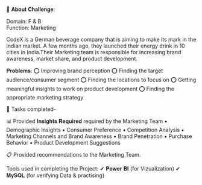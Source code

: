 📝 𝐀𝐛𝐨𝐮𝐭 𝐂𝐡𝐚𝐥𝐥𝐞𝐧𝐠𝐞:

Domain: F & B   
Function: Marketing

CodeX is a German beverage company that is aiming to make its mark in the Indian market.
A few months ago, they launched their energy drink in 10 cities in India.Their Marketing
team is responsible for increasing brand awareness, market share, and product development.

𝐏𝐫𝐨𝐛𝐥𝐞𝐦𝐬:
⭕ Improving brand perception
⭕ Finding the target audience/consumer segment
⭕ Finding the locations to focus on
⭕ Getting meaningful insights to work on product development
⭕ Finding the appropriate marketing strategy

📌 Tasks completed-

📊 Provided 𝐈𝐧𝐬𝐢𝐠𝐡𝐭𝐬 𝐑𝐞𝐪𝐮𝐢𝐫𝐞𝐝 required by the Marketing Team
▪ Demographic Insights
▪ Consumer Preference
▪ Competition Analysis
▪ Marketing Channels and Brand Awareness
▪ Brand Penetration
▪ Purchase Behavior
▪ Product Development Suggestions

📋 Provided recommendations to the Marketing Team.

Tools used in completing the Project:
✔ 𝐏𝐨𝐰𝐞𝐫 𝐁𝐈 (for Vizualization)
✔ 𝐌𝐲𝐒𝐐𝐋 (for verifying Data & practising)
